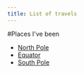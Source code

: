 ```yaml
---
title: List of travels
---
```


#Places I've been

- [North Pole](/travels/northpole/)
- [Equator](/travels/equator/)
- [South Pole](/travels/southpole/)
